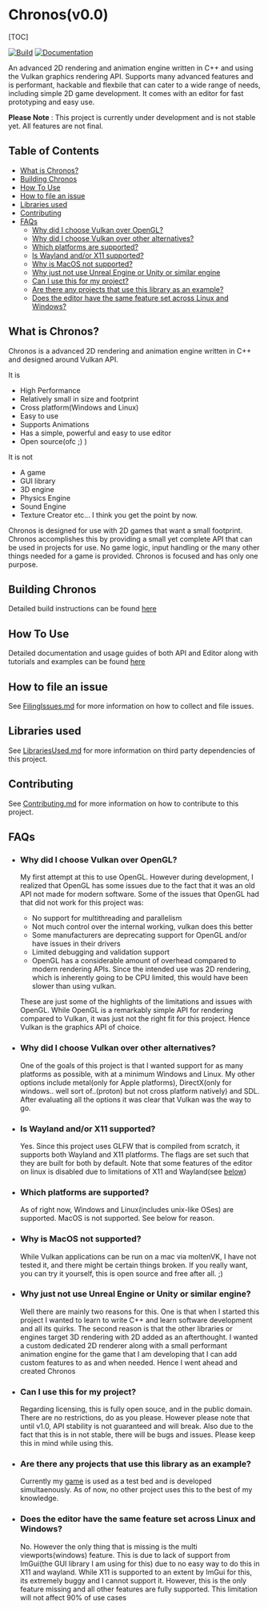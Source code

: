 # Chronos(v0.0)
[TOC]

[![Build](https://github.com/RahulVadhyar/Chronos/actions/workflows/buildAndTest.yml/badge.svg?branch=master)](https://github.com/RahulVadhyar/Chronos/actions/workflows/buildAndTest.yml)
[![Documentation](https://github.com/RahulVadhyar/Chronos/actions/workflows/pages/pages-build-deployment/badge.svg)](https://github.com/RahulVadhyar/Chronos/actions/workflows/pages/pages-build-deployment)

An advanced 2D rendering and animation engine written in C++ and using the Vulkan graphics rendering API.
Supports many advanced features and is performant, hackable and flexbile that can cater to a wide range of needs,
including simple 2D game development. It comes with an editor for fast prototyping and easy use.

**Please Note** : This project is currently under development and is not stable yet. All features are not final.

## Table of Contents
+ [What is Chronos?](#what-is-chronos)
+ [Building Chronos](#building-chronos)
+ [How To Use](#how-to-use)
+ [How to file an issue](#how-to-file-an-issue)
+ [Libraries used](#libraries-used)
+ [Contributing](#contributing)
+ [FAQs](#faqs)
  + [Why did I choose Vulkan over OpenGL?](#why-did-i-choose-vulkan-over-opengl)
  + [Why did I choose Vulkan over other alternatives?](#why-did-i-choose-vulkan-over-other-alternatives)
  + [Which platforms are supported?](#which-platforms-are-supported)
  + [Is Wayland and/or X11 supported?](#is-wayland-and/or-x11-supported)
  + [Why is MacOS not supported?](#why-is-macos-not-supported)
  + [Why just not use Unreal Engine or Unity or similar engine](#why-not-just-use-unreal-engine-or-unity-or-similar-engine)
  + [Can I use this for my project?](#can-i-use-this-for-my-project)
  + [Are there any projects that use this library as an example?](#are-there-any-projects-that-use-this-library-as-an-example)
  + [Does the editor have the same feature set across Linux and Windows?](#does-the-editor-have-the-same-feature-set-across-linux-and-windows)

## What is Chronos? ##

Chronos is a advanced 2D rendering and animation engine written in C++ and designed around Vulkan API.

It is

  + High Performance
  + Relatively small in size and footprint
  + Cross platform(Windows and Linux)
  + Easy to use
  + Supports Animations
  + Has a simple, powerful and easy to use editor
  + Open source(ofc ;) )
  
It is not
  + A game
  + GUI library
  + 3D engine
  + Physics Engine
  + Sound Engine
  + Texture Creator etc... I think you get the point by now. 

Chronos is designed for use with 2D games that want a small footprint.
Chronos accomplishes this by providing a small yet complete API that can be used in projects for use.
No game logic, input handling or the many other things needed for a game is provided. Chronos is focused and has only one purpose.

## Building Chronos ##

Detailed build instructions can be found [here](docs/build.md)

## How To Use ##
  Detailed documentation and usage guides of both API and Editor along with tutorials and examples can be found [here](https://rahulvadhyar.github.io/Chronos/)

## How to file an issue ##
See [FilingIssues.md](docs/FilingIssues.md) for more information on how to collect and file issues.

## Libraries used ##
See [LibrariesUsed.md](docs/LibrariesUsed.md) for more information on third party dependencies of this project.

## Contributing ##
See [Contributing.md](docs/Contributing.md) for more information on how to contribute to this project.

## FAQs ##
* ### Why did I choose Vulkan over OpenGL? ###
  My first attempt at this to use OpenGL. However during development, I realized that
  OpenGL has some issues due to the fact that it was an old API not made for modern software.
  Some of the issues that OpenGL had that did not work for this project was:
  * No support for multithreading and parallelism
  * Not much control over the internal working, vulkan does this better
  * Some manufacturers are deprecating support for OpenGL and/or have issues in their drivers
  * Limited debugging and validation support
  * OpenGL has a considerable amount of overhead compared to modern rendering APIs. Since
    the intended use was 2D rendering, which is inherently going to be CPU limited, this would have
    been slower than using vulkan.

  These are just some of the highlights of the limitations and issues with OpenGL. While OpenGL is a remarkably simple
  API for rendering compared to Vulkan, it was just not the right fit for this project. Hence Vulkan is the graphics API of choice.
  
* ### Why did I choose Vulkan over other alternatives? ###
  One of the goals of this project is that I wanted support for as many platforms as possible, with at a minimum Windows and Linux.
  My other options include metal(only for Apple platforms), DirectX(only for windows.. well sort of..(proton) but not cross platform natively)
  and SDL. After evaluating all the options it was clear that Vulkan was the way to go.

* ### Is Wayland and/or X11 supported? ###
  Yes. Since this project uses GLFW that is compiled from scratch, it supports both Wayland and X11 platforms. The flags are set such that they are built for both by default. Note that some features of the editor on linux is disabled due to limitations of X11 and Wayland(see [below](#does-the-editor-have-the-same-feature-set-across-linux-and-windows))

* ### Which platforms are supported? ###
  As of right now, Windows and Linux(includes unix-like OSes) are supported. MacOS is not supported. See below for reason.

* ### Why is MacOS not supported? ###
  While Vulkan applications can be run on a mac via moltenVK, I have not tested it, and there might be certain things broken. If you really want, you can try it yourself, this is open source and free after all. ;)
  
* ### Why just not use Unreal Engine or Unity or similar engine? ###
  Well there are mainly two reasons for this. One is that when I started this project I wanted to learn to write C++ and learn software development
  and all its quirks. The second reason is that the other libraries or engines target 3D rendering with 2D added as an afterthought. I wanted a custom dedicated
  2D renderer along with a small performant animation engine for the game that I am developing that I can add custom features to as and when needed. Hence I went ahead and created Chronos

* ### Can I use this for my project? ###
  Regarding licensing, this is fully open souce, and in the public domain. There are no restrictions, do as you please. However please note that until v1.0, API stability is
  not guaranteed and will break. Also due to the fact that this is in not stable, there will be bugs and issues. Please keep this in mind while using this.

* ### Are there any projects that use this library as an example? ###
  Currently my [game](https://github.com/RahulVadhyar/StreetChase.git) is used as a test bed and is developed simultaenously. As of now, no other project uses this to the best of my knowledge.

* ### Does the editor have the same feature set across Linux and Windows? ###
  No. However the only thing that is missing is the multi viewports(windows) feature. This is due to lack of support from ImGui(the GUI library I am using for this) due to no easy way to do this in X11 and wayland. While X11 is supported to an extent by ImGui for this, its extremely buggy and I cannot support it. However, this is the only feature missing and all other features are fully supported. This limitation will not affect 90% of use cases
